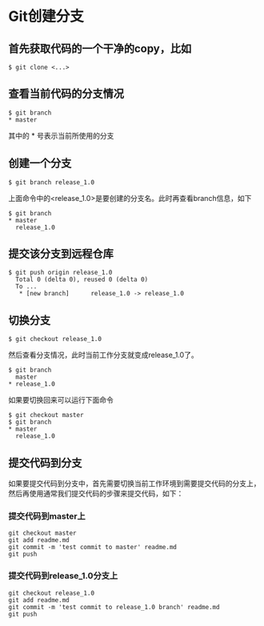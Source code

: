 # Git创建分支

## 首先获取代码的一个干净的copy，比如
``` shell
$ git clone <...>
```

## 查看当前代码的分支情况
``` shell
$ git branch
* master
```
其中的 * 号表示当前所使用的分支

## 创建一个分支
``` shell
$ git branch release_1.0
```

上面命令中的<release_1.0>是要创建的分支名。此时再查看branch信息，如下
``` shell
$ git branch
* master
  release_1.0
```

## 提交该分支到远程仓库
``` shell
$ git push origin release_1.0
  Total 0 (delta 0), reused 0 (delta 0)
  To ...
   * [new branch]      release_1.0 -> release_1.0
```

## 切换分支
``` shell
$ git checkout release_1.0
```

然后查看分支情况，此时当前工作分支就变成release_1.0了。
``` shell
$ git branch
  master
* release_1.0
```

如果要切换回来可以运行下面命令
``` shell
$ git checkout master
$ git branch
* master
  release_1.0
```

## 提交代码到分支

如果要提交代码到分支中，首先需要切换当前工作环境到需要提交代码的分支上，然后再使用通常我们提交代码的步骤来提交代码，如下：

### 提交代码到master上
``` shell
git checkout master
git add readme.md
git commit -m 'test commit to master' readme.md
git push
```

### 提交代码到release_1.0分支上
``` shell
git checkout release_1.0
git add readme.md
git commit -m 'test commit to release_1.0 branch' readme.md
git push
```
